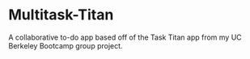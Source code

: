 # Multitask-Titan
A collaborative to-do app based off of the Task Titan app from my UC Berkeley Bootcamp group project.
